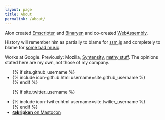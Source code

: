```yaml
---
layout: page
title: About
permalink: /about/
---
```


Alon created [Emscripten](http://emscripten.org) and [Binaryen](https://github.com/WebAssembly/binaryen) and co-created [WebAssembly](http://webassembly.org/).

History will remember him as partially to blame for <a href="https://en.wikipedia.org/wiki/Asmjs">asm.js</a> and completely to blame for [some bad music](https://soundcloud.com/alon-zakai).

Works at Google. Previously: Mozilla, [Syntensity](https://www.youtube.com/watch?v=J8KMwU1UJmw), [mathy stuff](http://www.jmlr.org/papers/volume10/zakai09a/zakai09a.pdf). The opinions stated here are my own, not those of my company.

<ul>
  {% if site.github_username %}
  <li>
    {% include icon-github.html username=site.github_username %}
  </li>
  {% endif %}

  {% if site.twitter_username %}
  <li>
    {% include icon-twitter.html username=site.twitter_username %}
  </li>
  {% endif %}

  <li>
    <a href="https://fosstodon.org/@kripken"><b>@kripken</b> on Mastodon</a>
  </li>
</ul>

